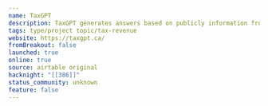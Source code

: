 ```yaml
---
name: TaxGPT
description: TaxGPT generates answers based on publicly information from the Canada Revenue Agency website. It uses the ChatGPT’s AI model to return information about Canada’s tax system, and is intended for a beginner audience. The intent is to provide a friendly and approachable way to start learning about taxes, not to solve for complex scenarios.
tags: type/project topic/tax-revenue
website: https://taxgpt.ca/
fromBreakout: false
launched: true
online: true
source: airtable original
hacknight: "[[386]]"
status_community: unknown
feature: false
---
```


